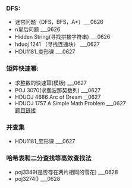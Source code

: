 ### DFS:
* 迷宫问题（DFS，BFS，A*）___0626
* n皇后问题   ___0626
* Hidden String(寻找拼接字符串)  ___0626
* hduoj 1241 （寻找连通块）  ___0627
* HDU1181_变形课  ___0627

### 矩阵快速幂:
* 求整数的快速幂(模板)  ___0627
* POJ 3070(求斐波那契数列)  ___0627
* HDUOJ 4686 Arc of Dream  __0627
* HDUOJ 1757 A Simple Math Problem   ___0627<br>
[题目链接](https://www.cnblogs.com/gongxijun/tag/%E5%BF%AB%E9%80%9F%E5%B9%82/)

### 并查集
* HDU1181_变形课  ___0627

### 哈希表和二分查找等高效查找法
* poj3349(是否存在两片相同的雪花)     ___0628
* poj3274()        ___0628











